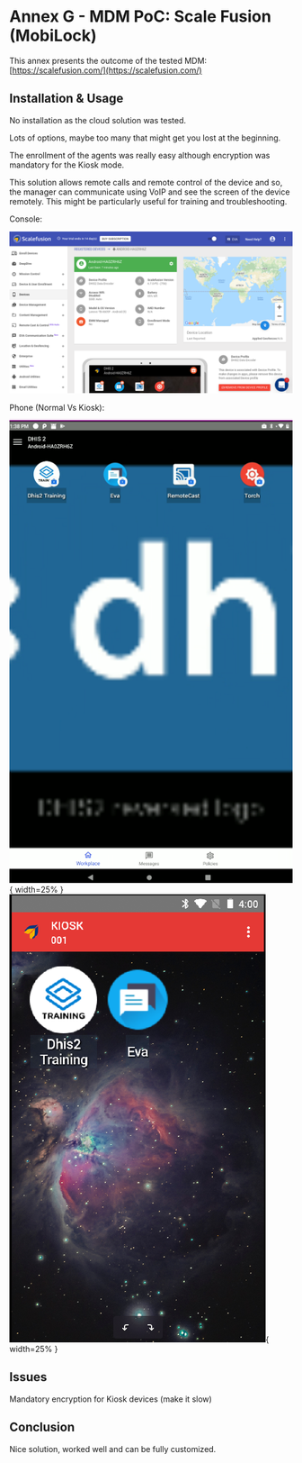 # Annex G - MDM PoC: Scale Fusion (MobiLock) 

This annex presents the outcome of the tested MDM: [https://scalefusion.com/](https://scalefusion.com/)


## Installation & Usage 

No installation as the cloud solution was tested.

Lots of options, maybe too many that might get you lost at the beginning.

The enrollment of the agents was really easy although encryption was mandatory for the Kiosk mode.

This solution allows remote calls and remote control of the device and so, the manager can communicate using VoIP and see the screen of the device remotely. This might be particularly useful for training and troubleshooting. 

Console:

![Scale Fusion MDM console](resources/images/image8.png)


Phone (Normal Vs Kiosk):

![Scale Fusion MDM running on Android normal mode](resources/images/image13.png){ width=25% } ![Scale Fusion MDM running on Android kiosk mode](resources/images/image4.png){ width=25% }


## Issues 

Mandatory encryption for Kiosk devices (make it slow)


## Conclusion

Nice solution, worked well and can be fully customized.

